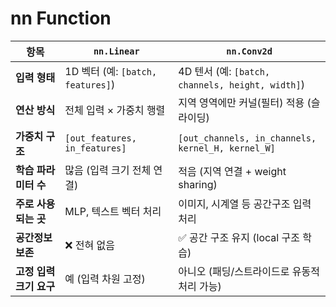 # nn Function

| 항목              | `nn.Linear`                    | `nn.Conv2d`                                       |
| --------------- | ------------------------------ | ------------------------------------------------- |
| **입력 형태**       | 1D 벡터 (예: `[batch, features]`) | 4D 텐서 (예: `[batch, channels, height, width]`)     |
| **연산 방식**       | 전체 입력 × 가중치 행렬                 | 지역 영역에만 커널(필터) 적용 (슬라이딩)                          |
| **가중치 구조**      | `[out_features, in_features]`  | `[out_channels, in_channels, kernel_H, kernel_W]` |
| **학습 파라미터 수**   | 많음 (입력 크기 전체 연결)               | 적음 (지역 연결 + weight sharing)                       |
| **주로 사용되는 곳**   | MLP, 텍스트 벡터 처리                 | 이미지, 시계열 등 공간구조 입력 처리                             |
| **공간정보 보존**     | ❌ 전혀 없음                        | ✅ 공간 구조 유지 (local 구조 학습)                          |
| **고정 입력 크기 요구** | 예 (입력 차원 고정)                   | 아니오 (패딩/스트라이드로 유동적 처리 가능)                         |
